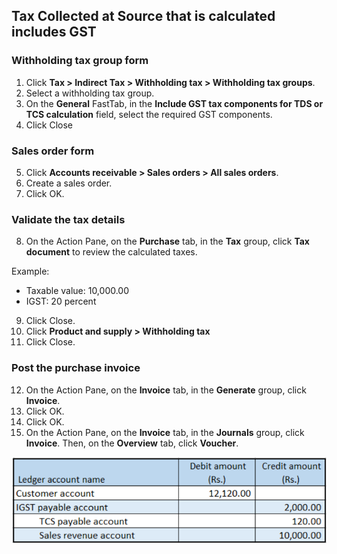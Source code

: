 ## Tax Collected at Source that is calculated includes GST

### Withholding tax group form

1. Click **Tax > Indirect Tax > Withholding tax > Withholding tax groups**.
2. Select a withholding tax group.
3. On the **General** FastTab, in the **Include GST tax components for TDS or TCS calculation** field, select the required GST components.
4. Click Close

### Sales order form

5. Click **Accounts receivable > Sales orders > All sales orders**.
6. Create a sales order.
7. Click OK.

### Validate the tax details

8. On the Action Pane, on the **Purchase** tab, in the **Tax** group, click **Tax document** to review the calculated taxes.

Example:

- Taxable value: 10,000.00
- IGST: 20 percent

9. Click Close.
10. Click **Product and supply > Withholding tax**
11. Click Close.

### Post the purchase invoice

12. On the Action Pane, on the **Invoice** tab, in the **Generate** group, click **Invoice**.
13. Click OK.
14. Click OK.
15. On the Action Pane, on the **Invoice** tab, in the **Journals** group, click **Invoice**. Then, on the **Overview** tab, click **Voucher**.

![](media/GST-Whitepaper/Annotation-2019-05-21-134958.png)